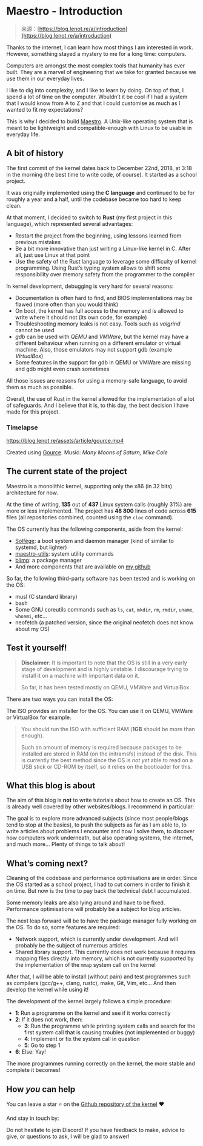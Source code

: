 <!--yml
category: 未分类
date: 2024-05-27 14:28:47
-->

# Maestro - Introduction

> 来源：[https://blog.lenot.re/a/introduction](https://blog.lenot.re/a/introduction)

Thanks to the internet, I can learn how most things I am interested in work. However, something stayed a mystery to me for a long time: computers.

Computers are amongst the most complex tools that humanity has ever built. They are a marvel of engineering that we take for granted because we use them in our everyday lives.

I like to dig into complexity, and I like to learn by doing. On top of that, I spend a lot of time on the computer. Wouldn’t it be cool if I had a system that I would know from A to Z and that I could customise as much as I wanted to fit my expectations?

This is why I decided to build [Maestro](https://github.com/llenotre/maestro). A Unix-like operating system that is meant to be lightweight and compatible-enough with Linux to be usable in everyday life.

## A bit of history

The first commit of the kernel dates back to December 22nd, 2018, at 3:18 in the morning (the best time to write code, of course). It started as a school project.

It was originally implemented using the **C language** and continued to be for roughly a year and a half, until the codebase became too hard to keep clean.

At that moment, I decided to switch to **Rust** (my first project in this language), which represented several advantages:

*   Restart the project from the beginning, using lessons learned from previous mistakes
*   Be a bit more innovative than just writing a Linux-like kernel in C. After all, just use Linux at that point
*   Use the safety of the Rust language to leverage some difficulty of kernel programming. Using Rust’s typing system allows to shift some responsibility over memory safety from the programmer to the compiler

In kernel development, debugging is very hard for several reasons:

*   Documentation is often hard to find, and BIOS implementations may be flawed (more often than you would think)
*   On boot, the kernel has full access to the memory and is allowed to write where it should not (its own code, for example)
*   Troubleshooting memory leaks is not easy. Tools such as *valgrind* cannot be used
*   *gdb* can be used with *QEMU* and *VMWare*, but the kernel may have a different behaviour when running on a different emulator or virtual machine. Also, those emulators may not support gdb (example *VirtualBox*)
*   Some features in the support for gdb in QEMU or VMWare are missing and gdb might even crash sometimes

All those issues are reasons for using a memory-safe language, to avoid them as much as possible.

Overall, the use of Rust in the kernel allowed for the implementation of a lot of safeguards. And I believe that it is, to this day, the best decision I have made for this project.

### Timelapse

 <https://blog.lenot.re/assets/article/gource.mp4> 

Created using [Gource](https://gource.io/). Music: *Many Moons of Saturn, Mike Cole*

## The current state of the project

Maestro is a monolithic kernel, supporting only the x86 (in 32 bits) architecture for now.

At the time of writing, **135** out of **437** Linux system calls (roughly 31%) are more or less implemented. The project has **48 800** lines of code across **615** files (all repositories combined, counted using the `cloc` command).

The OS currently has the following components, aside from the kernel:

*   [Solfège](https://github.com/llenotre/solfege): a boot system and daemon manager (kind of similar to systemd, but lighter)
*   [maestro-utils](https://github.com/llenotre/maestro-utils): system utility commands
*   [blimp](https://github.com/llenotre/blimp): a package manager
*   And more components that are available on [my github](https://github.com/llenotre)

So far, the following third-party software has been tested and is working on the OS:

*   musl (C standard library)
*   bash
*   Some GNU coreutils commands such as `ls`, `cat`, `mkdir`, `rm`, `rmdir`, `uname`, `whoami`, etc…
*   neofetch (a patched version, since the original neofetch does not know about my OS)

## Test it yourself!

> **Disclaimer**: It is important to note that the OS is still in a very early stage of development and is highly unstable. I discourage trying to install it on a machine with important data on it.
> 
> So far, it has been tested mostly on QEMU, VMWare and VirtualBox.

There are two ways you can install the OS:

The ISO provides an installer for the OS. You can use it on QEMU, VMWare or VirtualBox for example.

> You should run the ISO with sufficient RAM (**1GB** should be more than enough).
> 
> Such an amount of memory is required because packages to be installed are stored in RAM (on the initramsfs) instead of the disk. This is currently the best method since the OS is *not yet* able to read on a USB stick or CD-ROM by itself, so it relies on the bootloader for this.

## What this blog is about

The aim of this blog is **not** to write tutorials about how to create an OS. This is already well covered by other websites/blogs. I recommend in particular:

The goal is to explore more advanced subjects (since most people/blogs tend to stop at the basics), to push the subjects as far as I am able to, to write articles about problems I encounter and how I solve them, to discover how computers work underneath, but also operating systems, the internet, and much more… Plenty of things to talk about!

## What’s coming next?

Cleaning of the codebase and performance optimisations are in order. Since the OS started as a school project, I had to cut corners in order to finish it on time. But now is the time to pay back the technical debt I accumulated.

Some memory leaks are also lying around and have to be fixed. Performance optimisations will probably be a subject for blog articles.

The next leap forward will be to have the package manager fully working on the OS. To do so, some features are required:

*   Network support, which is currently under development. And will probably be the subject of numerous articles
*   Shared library support. This currently does not work because it requires mapping files directly into memory, which is not currently supported by the implementation of the `mmap` system call on the kernel

After that, I will be able to install (without pain) and test programmes such as compilers (gcc/g++, clang, rustc), make, Git, Vim, etc… And then develop the kernel while using it!

The development of the kernel largely follows a simple procedure:

*   **1**: Run a programme on the kernel and see if it works correctly
*   **2**: If it does not work, then:
    *   **3**: Run the programme while printing system calls and search for the first system call that is causing troubles (not implemented or buggy)
    *   **4**: Implement or fix the system call in question
    *   **5**: Go to step 1
*   **6**: Else: Yay!

The more programmes running correctly on the kernel, the more stable and complete it becomes!

## How *you* can help

You can leave a star ⭐ on the [Github repository of the kernel](https://github.com/llenotre/maestro) ❤️

And stay in touch by:

Do not hesitate to join Discord! If you have feedback to make, advice to give, or questions to ask, I will be glad to answer!